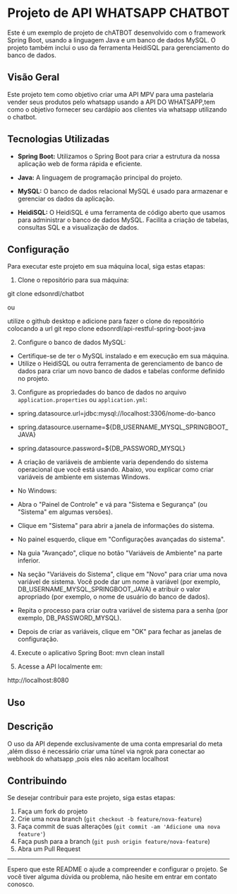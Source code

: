 # Projeto de API WHATSAPP CHATBOT

Este é um exemplo de projeto de chATBOT desenvolvido com o framework Spring Boot, usando a linguagem Java e um banco de dados MySQL. O projeto também inclui o uso da ferramenta HeidiSQL para gerenciamento do banco de dados.

## Visão Geral  

Este projeto tem como objetivo criar uma API  MPV  para uma pastelaria vender seus produtos pelo whatsapp usando a API DO WHATSAPP,tem como o  objetivo fornecer seu cardápio aos clientes via whatsapp utilizando o chatbot.

## Tecnologias Utilizadas

- **Spring Boot:** Utilizamos o Spring Boot para criar a estrutura da nossa aplicação web de forma rápida e eficiente.

- **Java:** A linguagem de programação principal do projeto.

- **MySQL:** O banco de dados relacional MySQL é usado para armazenar e gerenciar os dados da aplicação.

- **HeidiSQL:** O HeidiSQL é uma ferramenta de código aberto que usamos para administrar o banco de dados MySQL. Facilita a criação de tabelas, consultas SQL e a visualização de dados.

## Configuração

Para executar este projeto em sua máquina local, siga estas etapas:

1. Clone o repositório para sua máquina:

git clone  edsonrdl/chatbot

ou

utilize o github desktop e adicione para fazer o clone do repositório colocando a url
git repo clone edsonrdl/api-restful-spring-boot-java

2. Configure o banco de dados MySQL:

- Certifique-se de ter o MySQL instalado e em execução em sua máquina.
- Utilize o HeidiSQL ou outra ferramenta de gerenciamento de banco de dados para criar um novo banco de dados e tabelas conforme definido no projeto.

3. Configure as propriedades do banco de dados no arquivo `application.properties` ou `application.yml`:

- spring.datasource.url=jdbc:mysql://localhost:3306/nome-do-banco
  
- spring.datasource.username=${DB_USERNAME_MYSQL_SPRINGBOOT_JAVA}
  
- spring.datasource.password=${DB_PASSWORD_MYSQL}

- A criação de variáveis de ambiente varia dependendo do sistema operacional que você está usando. Abaixo, vou explicar como criar variáveis de ambiente em sistemas Windows.
  
- No Windows:
  
- Abra o "Painel de Controle" e vá para "Sistema e Segurança" (ou "Sistema" em algumas versões).
  
- Clique em "Sistema" para abrir a janela de informações do sistema.
  
- No painel esquerdo, clique em "Configurações avançadas do sistema".
  
- Na guia "Avançado", clique no botão "Variáveis de Ambiente" na parte inferior.
  
- Na seção "Variáveis do Sistema", clique em "Novo" para criar uma nova variável de sistema. Você pode dar um nome à variável (por exemplo, DB_USERNAME_MYSQL_SPRINGBOOT_JAVA) e atribuir o valor apropriado (por exemplo, o nome de usuário do banco de dados).
  
- Repita o processo para criar outra variável de sistema para a senha (por exemplo, DB_PASSWORD_MYSQL).
  
- Depois de criar as variáveis, clique em "OK" para fechar as janelas de configuração.




4. Execute o aplicativo Spring Boot:
 mvn clean install



6. Acesse a API localmente em:

http://localhost:8080

## Uso

## Descrição
O uso da API depende exclusivamente de uma conta empresarial do meta ,além disso é necessário criar uma túnel via ngrok para conectar ao webhook do whatsapp ,pois eles não aceitam localhost

## Contribuindo

Se desejar contribuir para este projeto, siga estas etapas:

1. Faça um fork do projeto
2. Crie uma nova branch (`git checkout -b feature/nova-feature`)
3. Faça commit de suas alterações (`git commit -am 'Adicione uma nova feature'`)
4. Faça push para a branch (`git push origin feature/nova-feature`)
5. Abra um Pull Request


---

Espero que este README o ajude a compreender e configurar o projeto. Se você tiver alguma dúvida  ou problema, não hesite em entrar em contato conosco.
